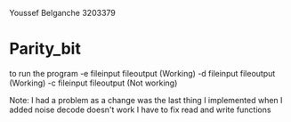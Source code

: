 Youssef Belganche
3203379

# Parity_bit

to run the program 
	-e  fileinput fileoutput (Working)
	-d  fileinput fileoutput (Working)
	-c  fileinput fileoutput (Not working)


Note: I had a problem as a change was the last thing I implemented when I added noise decode doesn't work I have to fix read and write functions


